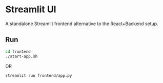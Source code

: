 # Streamlit UI

A standalone Streamlit frontend alternative to the React+Backend setup.

## Run

```bash
cd frontend
./start-app.sh
```
OR
```bash
streamlit run frontend/app.py
```

